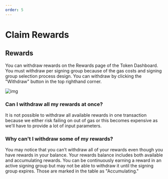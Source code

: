 ```yaml
--- 
order: 5
---
```


# Claim Rewards

## Rewards

You can withdraw rewards on the Rewards page of the Token Dashboard.  You must withdraw per signing group because of the gas costs and signing group selection process design. You can withdraw by clicking the "Withdraw" button in the top righthand corner.

![img](/dashboard/d12.png)

### Can I withdraw all my rewards at once?

It is not possible to withdraw all available rewards in one transaction because we either risk failing on out of gas or this becomes expensive as we'll have to provide a lot of input parameters.

### Why can't I withdraw some of my rewards?

You may notice that you can’t withdraw all of your rewards even though you have rewards in your balance. Your rewards balance includes both available and accumulating rewards. You can be continuously earning a reward in an active signing group but may not be able to withdraw it until the signing group expires. Those are marked in the table as "Accumulating."